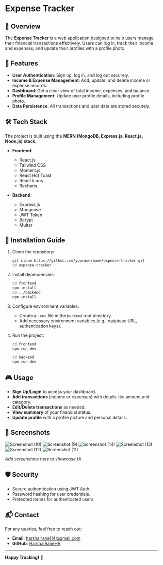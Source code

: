 # Expense Tracker

## 📌 Overview
The **Expense Tracker** is a web application designed to help users manage their financial transactions effectively. Users can log in, track their income and expenses, and update their profiles with a profile photo.

## 🚀 Features

- **User Authentication**: Sign up, log in, and log out securely.
- **Income & Expense Management**: Add, update, and delete income or expense records.
- **Dashboard**: Get a clear view of total income, expenses, and balance.
- **Profile Management**: Update user profile details, including profile photo.
- **Data Persistence**: All transactions and user data are stored securely.

## 🛠️ Tech Stack

The project is built using the **MERN (MongoDB, Express.js, React.js, Node.js) stack**.

- **Frontend**:
  - React.js
  - Tailwind CSS
  - Moment.js
  - React Hot Toast
  - React Icons
  - Recharts

- **Backend**:
  - Express.js
  - Mongoose
  - JWT Token
  - Bcrypt
  - Multer

## 🎯 Installation Guide

1. Clone the repository:
   ```bash
   git clone https://github.com/yourusername/expense-tracker.git
   cd expense-tracker
   ```

2. Install dependencies:

   ```bash
   cd frontend
   npm install
   cd ../backend
   npm install
   ```

3. Configure environment variables:

   - Create a `.env` file in the `backend` root directory.
   - Add necessary environment variables (e.g., database URL, authentication keys).

4. Run the project:

   ```bash
   cd frontend
   npm run dev
   ```
   ```bash
   cd backend
   npm run dev

## 🎮 Usage

- **Sign Up/Login** to access your dashboard.
- **Add transactions** (income or expenses) with details like amount and category.
- **Edit/Delete transactions** as needed.
- **View summary** of your financial status.
- **Update profile** with a profile picture and personal details.

## 📸 Screenshots
![Screenshot (10)](https://github.com/user-attachments/assets/2e40af32-a5d9-457b-b2dc-c0571b3043bb)
![Screenshot (9)](https://github.com/user-attachments/assets/decafc03-ac6a-4b97-b1cd-08c03302de4c)
![Screenshot (14)](https://github.com/user-attachments/assets/c757e0b8-1601-4529-bd07-bdb9c05b128f)
![Screenshot (13)](https://github.com/user-attachments/assets/24c41fc9-aa5c-48d8-bbe8-6d2f279e94d9)
![Screenshot (12)](https://github.com/user-attachments/assets/d2ad5a3a-6385-4072-ab4d-23a676b47aed)
![Screenshot (11)](https://github.com/user-attachments/assets/6b35ac32-2faa-4e9c-bf16-47077c59412c)

_Add screenshots here to showcase UI_

## 🛡 Security
- Secure authentication using JWT Auth.
- Password hashing for user credentials.
- Protected routes for authenticated users.

## 📬 Contact
For any queries, feel free to reach out:
- **Email**: harshalrane114@gmail.com
- **GitHub**: [HarshalRaneHR](https://github.com/HarshalRaneHR)

---
**Happy Tracking! 🚀**

